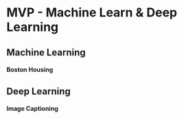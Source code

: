 # MVP - Machine Learn & Deep Learning
## Machine Learning
#### Boston Housing

## Deep Learning
#### Image Captioning
